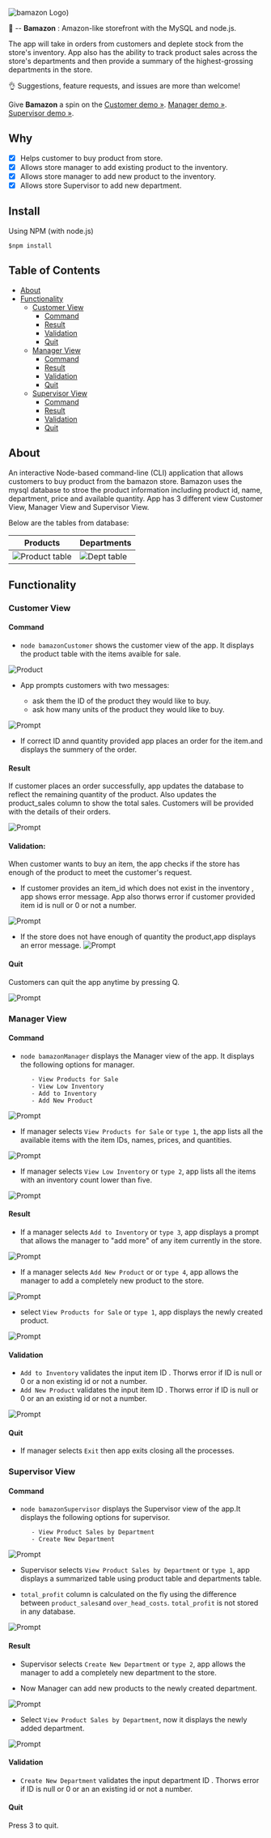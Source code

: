 ![bamazon Logo](https://github.com/Mallika1/bamazon/blob/master/Screenshots/bamazon.JPG))

:shopping_cart: -- **Bamazon** : Amazon-like storefront with the MySQL and node.js.

<Build Status Coverage Status First timers friendly>

The app will take in orders from customers and deplete stock from the store's inventory. App also has the ability to track product sales across the store's departments and then provide a summary of the highest-grossing departments in the store.

:ok_hand: Suggestions, feature requests, and issues are more than welcome!

Give **Bamazon** a spin on the 
[Customer demo »](https://drive.google.com/file/d/1Hh2IYZEOZbXwnyP4lMjFNzBGMIc74j1-/view?usp=sharing).
[Manager demo »](https://drive.google.com/file/d/1TQJsw83P0uu-Vp8DmeuO5a68_Nen-d0O/view?usp=sharing).
[Supervisor demo »](https://drive.google.com/file/d/1IM60_ezo0XtAiGCjaQLXJcft0wvMHJlB/view).

## Why

- [x] Helps customer to buy product from store.
- [x] Allows store manager to add existing product to the inventory.
- [x] Allows store manager to add new product to the inventory.
- [x] Allows store Supervisor to add new department.

## Install

Using NPM (with node.js)

 `$npm install`

## Table of Contents

* [About](#About)
* [Functionality](#Functionality)
   - [Customer View](#bamazonCustomer )
       - [Command](#Command)
       - [Result](#Result)
       - [Validation](#Validation)
       - [Quit](#Quit)
   - [Manager View](#bamazonManager)
       - [Command](#Command)
       - [Result](#Result)
       - [Validation](#Validation)
       - [Quit](#Quit) 
   - [Supervisor View](#bamazonSupervisor)
       - [Command](#Command)
       - [Result](#Result)
       - [Validation](#Validation)
       - [Quit](#Quit)


## About

An interactive Node-based command-line (CLI) application that allows customers to buy product from the bamazon store.
Bamazon uses the mysql database to stroe the product information including product id, name, department, price and available quantity. App has 3 different view Customer View, Manager View and Supervisor View.

Below are the tables from database: 

| Products | Departments | 
| --- | --- |
| ![Product table](https://github.com/Mallika1/bamazon/blob/master/Screenshots/productTable.jpg)| ![Dept table](https://github.com/Mallika1/bamazon/blob/master/Screenshots/departmentTable.JPG)|


## Functionality

### Customer View 

#### Command
* `node bamazonCustomer` shows the customer view of the app. It displays the product table with the items avaible for sale.

![Product](https://github.com/Mallika1/bamazon/blob/master/Screenshots/customerview/1.JPG)


* App prompts customers with two messages:

    - ask them the ID of the product they would like to buy.
    - ask how many units of the product they would like to buy.

![Prompt](https://github.com/Mallika1/bamazon/blob/master/Screenshots/customerview/2.JPG)

* If correct ID annd quantity provided app places an order for the item.and displays the summery of the order.

#### Result
If customer places an order successfully, app updates the database to reflect the remaining quantity of the product. Also updates the product_sales column to show the total sales. Customers will be provided with the details of their orders.

![Prompt](https://github.com/Mallika1/bamazon/blob/master/Screenshots/customerview/2_1.JPG)

#### Validation: 
When customer wants to buy an item, the app checks if the store has enough of the product to meet the customer's request.

* If customer provides an item_id which does not exist in the inventory , app shows error message. 
  App also thorws error if customer provided item id is null or 0 or not a number.

![Prompt](https://github.com/Mallika1/bamazon/blob/master/Screenshots/customerview/3.JPG)

* If the store does not have enough of quantity the product,app displays an error message.
![Prompt](https://github.com/Mallika1/bamazon/blob/master/Screenshots/customerview/4.JPG)

#### Quit
Customers can quit the app anytime by pressing Q.

![Prompt](https://github.com/Mallika1/bamazon/blob/master/Screenshots/customerview/5.JPG)
   
### Manager View

#### Command
* `node bamazonManager` displays the Manager view of the app. It displays the following options for manager.
         
         - View Products for Sale
         - View Low Inventory
         - Add to Inventory
         - Add New Product
         
![Prompt](https://github.com/Mallika1/bamazon/blob/master/Screenshots/Manager/1.JPG) 

* If manager selects `View Products for Sale` or `type 1`, the app lists all the available items with the item IDs, names, prices, and quantities.

![Prompt](https://github.com/Mallika1/bamazon/blob/master/Screenshots/Manager/2.JPG) 

* If manager selects `View Low Inventory` or `type 2`, app lists all the items with an inventory count lower than five.

![Prompt](https://github.com/Mallika1/bamazon/blob/master/Screenshots/Manager/3.JPG) 

#### Result

* If a manager selects `Add to Inventory` or `type 3`, app displays a prompt that allows the manager to "add more" of any item currently in the store.

![Prompt](https://github.com/Mallika1/bamazon/blob/master/Screenshots/Manager/4.JPG) 

* If a manager selects `Add New Product` or or `type 4`, app allows the manager to add a completely new product to the store.

![Prompt](https://github.com/Mallika1/bamazon/blob/master/Screenshots/Manager/5.JPG) 

* select `View Products for Sale` or `type 1`, app displays the newly created product.

![Prompt](https://github.com/Mallika1/bamazon/blob/master/Screenshots/Manager/6.JPG) 

#### Validation
* `Add to Inventory` validates the input item ID . Thorws error if ID is null or 0 or a non existing id or not a number.
* `Add New Product` validates the input item ID . Thorws error if ID is null or 0 or an an existing id or not a number.

![Prompt](https://github.com/Mallika1/bamazon/blob/master/Screenshots/Manager/7.JPG) 

#### Quit

* If manager selects `Exit` then app exits closing all the processes.

### Supervisor View

#### Command
* `node bamazonSupervisor` displays the Supervisor view of the app.It displays the following options for supervisor.

         - View Product Sales by Department
         - Create New Department

![Prompt](https://github.com/Mallika1/bamazon/blob/master/Screenshots/supervisor/1.JPG) 

* Supervisor selects `View Product Sales by Department` or `type 1`, app displays a summarized table using product table and departments table. 

* `total_profit` column is calculated on the fly using the difference between `product_sales`and `over_head_costs`.    `total_profit` is not stored in any database.

![Prompt](https://github.com/Mallika1/bamazon/blob/master/Screenshots/supervisor/2.JPG) 

#### Result
* Supervisor selects `Create New Department` or `type 2`, app allows the manager to add a completely new department to the store.

* Now Manager can add new products to the newly created department.

![Prompt](https://github.com/Mallika1/bamazon/blob/master/Screenshots/supervisor/3.JPG) 

* Select `View Product Sales by Department`, now it displays the newly added department.

![Prompt](https://github.com/Mallika1/bamazon/blob/master/Screenshots/supervisor/4.JPG) 

#### Validation
 * `Create New Department` validates the input department ID . Thorws error if ID is null or 0 or an an existing id or not a number.

#### Quit
Press 3 to quit.
